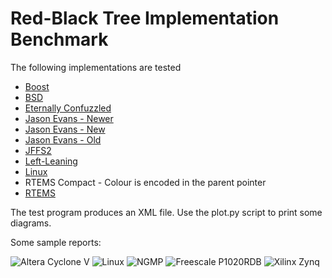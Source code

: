 # Red-Black Tree Implementation Benchmark

The following implementations are tested

* [Boost](http://www.boost.org/doc/libs/1_57_0/doc/html/boost/intrusive/rbtree.html)
* [BSD](https://github.com/freebsd/freebsd/blob/master/sys/sys/tree.h)
* [Eternally Confuzzled](http://eternallyconfuzzled.com/tuts/datastructures/jsw_tut_rbtree.aspx)
* [Jason Evans - Newer](http://www.canonware.com/download/rb/rb_newer/)
* [Jason Evans - New](http://www.canonware.com/download/rb/rb_new/)
* [Jason Evans - Old](http://www.canonware.com/download/rb/rb_old/)
* [JFFS2](https://github.com/RTEMS/rtems/blob/master/cpukit/libfs/src/jffs2/include/linux/rbtree.h)
* [Left-Leaning](http://www.25thandclement.com/~william/projects/llrb.h.html)
* [Linux](https://github.com/torvalds/linux/blob/master/include/linux/rbtree.h)
* RTEMS Compact - Colour is encoded in the parent pointer
* [RTEMS](https://github.com/RTEMS/rtems/blob/master/cpukit/score/include/rtems/score/rbtree.h)

The test program produces an XML file.  Use the plot.py script to print some
diagrams.

Some sample reports:

![Altera Cyclone V](https://raw.githubusercontent.com/sebhub/rb-bench/master/reports/test-altcycv_devkit.png)
![Linux](https://raw.githubusercontent.com/sebhub/rb-bench/master/reports/test-linux.png)
![NGMP](https://raw.githubusercontent.com/sebhub/rb-bench/master/reports/test-ngmp.png)
![Freescale P1020RDB](https://raw.githubusercontent.com/sebhub/rb-bench/master/reports/test-qoriq_p1020rdb.png)
![Xilinx Zynq](https://raw.githubusercontent.com/sebhub/rb-bench/master/reports/test-xilinx_zynq_zc702.png)
